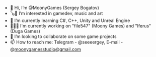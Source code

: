 - 🤝 Hi, I’m @MoonyGames (Sergey Bogatov)
- 🪕🎺 I’m interested in gamedev, music and art
- 🌱 I’m currently learning C#, C++, Unity and Unreal Engine
- 👨🏻‍💻 I'm currently working on "file547" (Moony Games) and "Iferus" (Duga Games)
- 💞️ I’m looking to collaborate on some game projects
- 📫 How to reach me: Telegram - @seeeergey, E-mail - @moonygamesstudio@gmail.com
